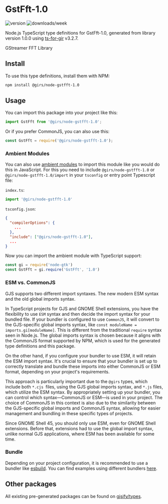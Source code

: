 
# GstFft-1.0

![version](https://img.shields.io/npm/v/@girs/node-gstfft-1.0)
![downloads/week](https://img.shields.io/npm/dw/@girs/node-gstfft-1.0)


Node.js TypeScript type definitions for GstFft-1.0, generated from library version 1.0.0 using [ts-for-gir](https://github.com/gjsify/ts-for-gir) v3.2.7.

GStreamer FFT Library

## Install

To use this type definitions, install them with NPM:
```bash
npm install @girs/node-gstfft-1.0
```

## Usage

You can import this package into your project like this:
```ts
import GstFft from '@girs/node-gstfft-1.0';
```

Or if you prefer CommonJS, you can also use this:
```ts
const GstFft = require('@girs/node-gstfft-1.0');
```

### Ambient Modules

You can also use [ambient modules](https://github.com/gjsify/ts-for-gir/tree/main/packages/cli#ambient-modules) to import this module like you would do this in JavaScript.
For this you need to include `@girs/node-gstfft-1.0` or `@girs/node-gstfft-1.0/import` in your `tsconfig` or entry point Typescript file:

`index.ts`:
```ts
import '@girs/node-gstfft-1.0'
```

`tsconfig.json`:
```json
{
  "compilerOptions": {
    ...
  },
  "include": ["@girs/node-gstfft-1.0"],
  ...
}
```

Now you can import the ambient module with TypeScript support: 

```ts
const gi = require('node-gtk')
const GstFft = gi.require('GstFft', '1.0')
```



### ESM vs. CommonJS

GJS supports two different import syntaxes. The new modern ESM syntax and the old global imports syntax.

In TypeScript projects for GJS and GNOME Shell extensions, you have the flexibility to use `ESM` syntax and then decide the import syntax for your bundled file. If your bundler is configured to use `CommonJS`, it will convert to the GJS-specific global imports syntax, like `const moduleName = imports.gi[moduleName]`. This is different from the traditional `require` syntax seen in Node.js. The global imports syntax is chosen because it aligns with the CommonJS format supported by NPM, which is used for the generated type definitions and this package.

On the other hand, if you configure your bundler to use ESM, it will retain the ESM import syntax. It's crucial to ensure that your bundler is set up to correctly translate and bundle these imports into either CommonJS or ESM format, depending on your project's requirements.

This approach is particularly important due to the `@girs` types, which include both `*.cjs `files, using the GJS global imports syntax, and `*.js` files, which utilize the ESM syntax. By appropriately setting up your bundler, you can control which syntax—CommonJS or ESM—is used in your project. The choice of CommonJS in this context is also due to the similarity between the GJS-specific global imports and CommonJS syntax, allowing for easier management and bundling in these specific types of projects.

Since GNOME Shell 45, you should only use ESM, even for GNOME Shell extensions. Before that, extensions had to use the global import syntax, unlike normal GJS applications, where ESM has been available for some time.

### Bundle

Depending on your project configuration, it is recommended to use a bundler like [esbuild](https://esbuild.github.io/). You can find examples using different bundlers [here](https://github.com/gjsify/ts-for-gir/tree/main/examples).

## Other packages

All existing pre-generated packages can be found on [gjsify/types](https://github.com/gjsify/types).

